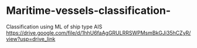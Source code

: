 # Maritime-vessels-classification-
Classification using ML of ship type AIS
https://drive.google.com/file/d/1hhU6faAgGRULRRSWPMsmBkGJi35hCZyR/view?usp=drive_link 
